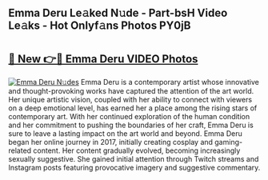 ## Emma Deru Le𝚊ked N𝚞de - Part-bsH Video Le𝚊ks - Hot Onlyf𝚊ns Photos PY0jB

# <h2><a href="http://ac34154.deff.icu/?id=Emma+Deru">🔗 New 👉🔴 Emma Deru VIDEO Photos</a></h2>

[![Emma Deru N𝚞des](https://i.imgur.com/rIISA9y.gif)](http://ac34154.deff.icu/?id=Emma+Deru)
Emma Deru is a contemporary artist whose innovative and thought-provoking works have captured the attention of the art world. Her unique artistic vision, coupled with her ability to connect with viewers on a deep emotional level, has earned her a place among the rising stars of contemporary art. With her continued exploration of the human condition and her commitment to pushing the boundaries of her craft, Emma Deru is sure to leave a lasting impact on the art world and beyond. Emma Deru began her online journey in 2017, initially creating cosplay and gaming-related content. Her content gradually evolved, becoming increasingly sexually suggestive. She gained initial attention through Twitch streams and Instagram posts featuring provocative imagery and suggestive commentary.
